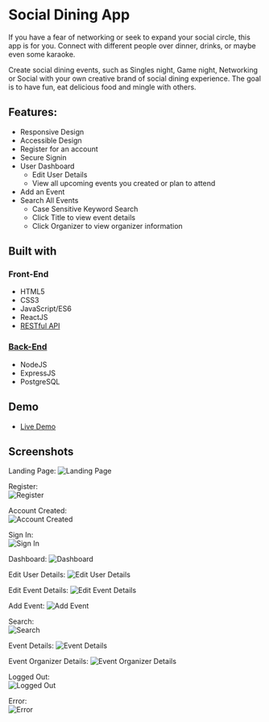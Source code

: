 # Social Dining App

If you have a fear of networking or seek to expand your social circle, this app is for you. Connect with different people over dinner, drinks, or maybe even some karaoke. 

Create social dining events, such as Singles night, Game night, Networking or Social with your own creative brand of social dining experience. The goal is to have fun, eat delicious food and mingle with others.  

## Features:
- Responsive Design
- Accessible Design
- Register for an account
- Secure Signin
- User Dashboard
  - Edit User Details
  - View all upcoming events you created or plan to attend
- Add an Event
- Search All Events
	- Case Sensitive Keyword Search
	- Click Title to view event details
	- Click Organizer to view organizer information


## Built with
### Front-End
* HTML5
* CSS3
* JavaScript/ES6
* ReactJS
* [RESTful API](https://github.com/djbradleyii/social-dining-app-api)
### [Back-End](https://github.com/djbradleyii/social-dining-app-api)
* NodeJS
* ExpressJS
* PostgreSQL

## Demo

- [Live Demo](https://social-dining-app.now.sh/)

## Screenshots
Landing Page:
![Landing Page](screenshots/landing_page.png)

Register:  
![Register](screenshots/registration.png)

Account Created:  
![Account Created](screenshots/account_created.png)

Sign In:  
![Sign In](screenshots/signin.png)

Dashboard:
![Dashboard](screenshots/dashboard.png)

Edit User Details:
![Edit User Details](screenshots/edit_user_details.png)

Edit Event Details:
![Edit Event Details](screenshots/edit_event_details.png)

Add Event:
![Add Event](screenshots/add_event.png)

Search:  
![Search](screenshots/search.png)

Event Details:
![Event Details](screenshots/event_details.png)

Event Organizer Details:
![Event Organizer Details](screenshots/event_organizer_details.png)

Logged Out:  
![Logged Out](screenshots/logged_out.png)

Error:  
![Error](screenshots/error.png)
